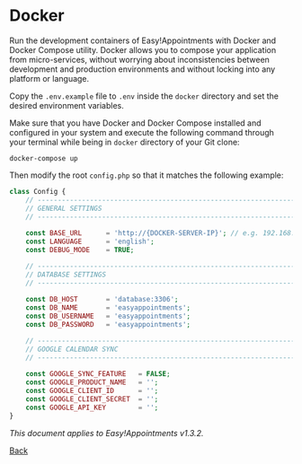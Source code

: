 # Docker

Run the development containers of Easy!Appointments with Docker and Docker Compose utility. Docker allows you to compose your application from micro-services, without worrying about inconsistencies between development and production environments and without locking into any platform or language. 

Copy the `.env.example` file to `.env` inside the `docker` directory and set the desired environment variables.

Make sure that you have Docker and Docker Compose installed and configured in your system and execute the following command through your terminal while being in `docker` directory of your Git clone: 

`docker-compose up`

Then modify the root `config.php` so that it matches the following example: 

```php 
class Config {
    // ------------------------------------------------------------------------
    // GENERAL SETTINGS
    // ------------------------------------------------------------------------
    
    const BASE_URL      = 'http://{DOCKER-SERVER-IP}'; // e.g. 192.168.99.100
    const LANGUAGE      = 'english';
    const DEBUG_MODE    = TRUE;

    // ------------------------------------------------------------------------
    // DATABASE SETTINGS
    // ------------------------------------------------------------------------
    
    const DB_HOST       = 'database:3306';
    const DB_NAME       = 'easyappointments';
    const DB_USERNAME   = 'easyappointments';
    const DB_PASSWORD   = 'easyappointments';

    // ------------------------------------------------------------------------
    // GOOGLE CALENDAR SYNC
    // ------------------------------------------------------------------------
    
    const GOOGLE_SYNC_FEATURE   = FALSE; 
    const GOOGLE_PRODUCT_NAME   = '';
    const GOOGLE_CLIENT_ID      = '';
    const GOOGLE_CLIENT_SECRET  = '';
    const GOOGLE_API_KEY        = '';
}
```

*This document applies to Easy!Appointments v1.3.2.*

[Back](readme.md)
